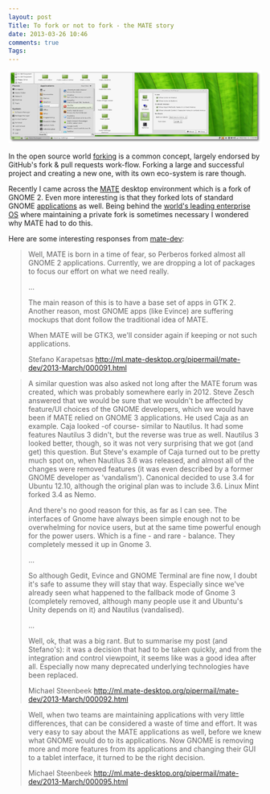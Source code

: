 ```yaml
---
layout: post
Title: To fork or not to fork - the MATE story
date: 2013-03-26 10:46
comments: true
Tags:
---
```


!["MATE Desktop"](/images/MATE.png "MATE Desktop")

In the open source world
[forking](https://en.wikipedia.org/wiki/Fork_%28software_development%29)
is a common concept, largely endorsed by GitHub's fork & pull requests work-flow.
Forking a large and successful project and creating a new one, with its own
eco-system is rare though.

Recently I came across the [MATE](http://mate-desktop.org) desktop environment
which is a fork of GNOME 2. Even more interesting is that they forked lots of
standard GNOME [applications](http://mate-desktop.org/applications/) as well.
Being behind the [world's leading enterprise OS](http://www.redhat.com/products/enterprise-linux/)
where maintaining a private fork is sometimes necessary I wondered why MATE had to do this.

Here are some interesting responses from
[mate-dev](http://ml.mate-desktop.org/pipermail/mate-dev/2013-March/000090.html):

> Well, MATE is born in a time of fear, so Perberos forked almost all 
> GNOME 2 applications. Currently, we are dropping a lot of packages to 
> focus our effort on what we need really.
> 
> ...
> 
> The main reason of this is to have a base set of apps in GTK 2. Another 
> reason, most GNOME apps (like Evince) are suffering mockups that dont 
> follow the traditional idea of MATE.
> 
> When MATE will be GTK3, we'll consider again if keeping or not such 
> applications.
> 
> Stefano Karapetsas http://ml.mate-desktop.org/pipermail/mate-dev/2013-March/000091.html


> A similar question was also asked not long after the MATE forum was 
> created, which was probably somewhere early in 2012. Steve Zesch 
> answered that we would be sure that we wouldn't be affected by 
> feature/UI choices of the GNOME developers, which we would have been if 
> MATE relied on GNOME 3 applications. He used Caja as an example. Caja 
> looked -of course- similar to Nautilus. It had some features Nautilus 3 
> didn't, but the reverse was true as well. Nautilus 3 looked better, 
> though, so it was not very surprising that we got (and get) this 
> question. But Steve's example of Caja turned out to be pretty much spot 
> on, when Nautilus 3.6 was released, and almost all of the changes were 
> removed features (it was even described by a former GNOME developer as 
> 'vandalism'). Canonical decided to use 3.4 for Ubuntu 12.10, although 
> the original plan was to include 3.6. Linux Mint forked 3.4 as Nemo.
> 
> And there's no good reason for this, as far as I can see. The interfaces 
> of Gnome have always been simple enough not to be overwhelming for 
> novice users, but at the same time powerful enough for the power users. 
> Which is a fine - and rare - balance. They completely messed it up in 
> Gnome 3. 
> 
> ...
> 
> So although Gedit, Evince and GNOME Terminal are fine now, I doubt it's 
> safe to assume they will stay that way. Especially since we've already 
> seen what happened to the fallback mode of Gnome 3 (completely removed, 
> although many people use it and Ubuntu's Unity depends on it) and 
> Nautilus (vandalised).
> 
> ...
> 
> Well, ok, that was a big rant. But to summarise my post (and Stefano's): 
> it was a decision that had to be taken quickly, and from the integration 
> and control viewpoint, it seems like was a good idea after all. 
> Especially now many deprecated underlying technologies have been replaced.
> 
> Michael Steenbeek http://ml.mate-desktop.org/pipermail/mate-dev/2013-March/000092.html


> Well, when two teams are maintaining applications with very little 
> differences, that can be considered a waste of time and effort. It was 
> very easy to say about the MATE applications as well, before we knew 
> what GNOME would do to its applications. Now GNOME is removing more and 
> more features from its applications and changing their GUI to a tablet 
> interface, it turned to be the right decision.
> 
> Michael Steenbeek http://ml.mate-desktop.org/pipermail/mate-dev/2013-March/000095.html
